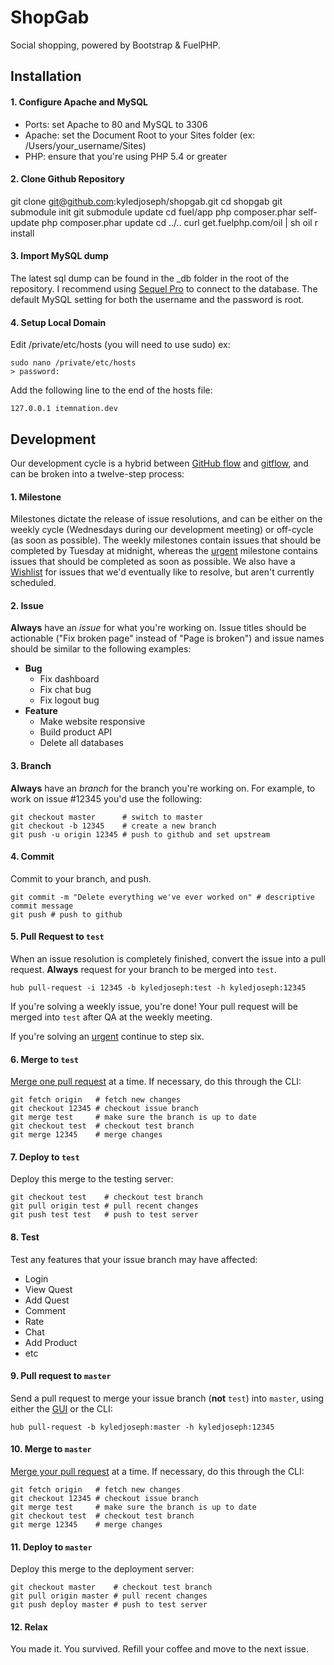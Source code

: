 # ShopGab

Social shopping, powered by Bootstrap & FuelPHP.

## Installation

#### 1. Configure Apache and MySQL

* Ports: set Apache to 80 and MySQL to 3306
* Apache: set the Document Root to your Sites folder (ex: /Users/your_username/Sites)
* PHP: ensure that you're using PHP 5.4 or greater

#### 2. Clone Github Repository

git clone git@github.com:kyledjoseph/shopgab.git
cd shopgab
git submodule init
git submodule update
cd fuel/app
php composer.phar self-update
php composer.phar update
cd ../..
curl get.fuelphp.com/oil | sh
oil r install

#### 3. Import MySQL dump

The latest sql dump can be found in the _db folder in the root of the repository. I recommend using [Sequel Pro](http://www.sequelpro.com) to connect to the database. The default MySQL setting for both the username and the password is root.

#### 4. Setup Local Domain

Edit /private/etc/hosts (you will need to use sudo) ex:

    sudo nano /private/etc/hosts
    > password:

Add the following line to the end of the hosts file:

    127.0.0.1 itemnation.dev

## Development

Our development cycle is a hybrid between [GitHub flow](http://scottchacon.com/2011/08/31/github-flow.html) and [gitflow](http://nvie.com/posts/a-successful-git-branching-model/), and can be broken into a twelve-step process:

#### 1. Milestone

Milestones dictate the release of issue resolutions, and can be either on the weekly cycle (Wednesdays during our development meeting) or off-cycle (as soon as possible). The weekly milestones contain issues that should be completed by Tuesday at midnight, whereas the [urgent](https://github.com/kyledjoseph/itemnation/issues?milestone=20) milestone contains issues that should be completed as soon as possible. We also have a [Wishlist](https://github.com/kyledjoseph/itemnation/issues?milestone=9) for issues that we'd eventually like to resolve, but aren't currently scheduled.

#### 2. Issue

**Always** have an *issue* for what you're working on. Issue titles should be actionable ("Fix broken page" instead of "Page is broken") and issue names should be similar to the following examples:

* **Bug**
  * Fix dashboard
  * Fix chat bug
  * Fix logout bug
* **Feature**
  * Make website responsive
  * Build product API
  * Delete all databases

#### 3. Branch

**Always** have an *branch* for the branch you're working on. For example, to work on issue #12345 you'd use the following:

```
git checkout master      # switch to master
git checkout -b 12345    # create a new branch
git push -u origin 12345 # push to github and set upstream
```

#### 4. Commit

Commit to your branch, and push.

```
git commit -m "Delete everything we've ever worked on" # descriptive commit message
git push # push to github
```

#### 5. Pull Request to `test`

When an issue resolution is completely finished, convert the issue into a pull request. **Always** request for your branch to be merged into `test`.

```
hub pull-request -i 12345 -b kyledjoseph:test -h kyledjoseph:12345
```

If you're solving a weekly issue, you're done! Your pull request will be merged into `test` after QA at the weekly meeting.

If you're solving an [urgent](https://github.com/kyledjoseph/itemnation/issues?milestone=20) continue to step six.

#### 6. Merge to `test`

[Merge one pull request](https://github.com/kyledjoseph/shopgab/pulls) at a time. If necessary, do this through the CLI:

```
git fetch origin   # fetch new changes
git checkout 12345 # checkout issue branch
git merge test     # make sure the branch is up to date
git checkout test  # checkout test branch
git merge 12345    # merge changes
```

#### 7. Deploy to `test`

Deploy this merge to the testing server:

```
git checkout test    # checkout test branch
git pull origin test # pull recent changes
git push test test   # push to test server
```

#### 8. Test

Test any features that your issue branch may have affected:

* Login
* View Quest
* Add Quest
* Comment
* Rate
* Chat
* Add Product
* etc

#### 9. Pull request to `master`

Send a pull request to merge your issue branch (**not** `test`) into `master`, using either the [GUI](https://github.com/kyledjoseph/shopgab/compare/master...master) or the CLI:

```
hub pull-request -b kyledjoseph:master -h kyledjoseph:12345
```

#### 10. Merge to `master`

[Merge your pull request](https://github.com/kyledjoseph/shopgab/pulls) at a time. If necessary, do this through the CLI:

```
git fetch origin   # fetch new changes
git checkout 12345 # checkout issue branch
git merge test     # make sure the branch is up to date
git checkout test  # checkout test branch
git merge 12345    # merge changes
```

#### 11. Deploy to `master`

Deploy this merge to the deployment server:

```
git checkout master    # checkout test branch
git pull origin master # pull recent changes
git push deploy master # push to test server
```

#### 12. Relax

You made it. You survived. Refill your coffee and move to the next issue.